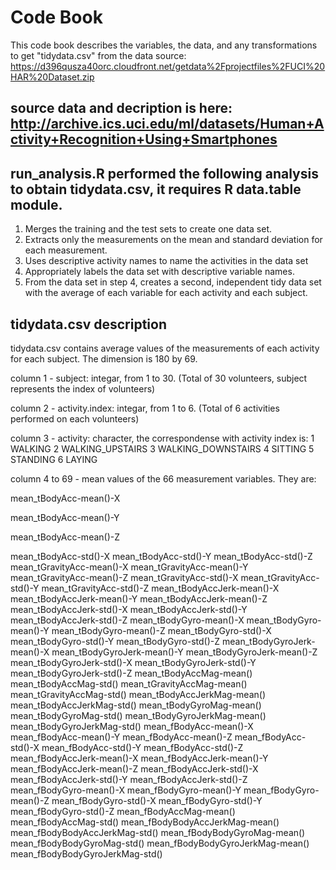 # Code Book
This code book describes the variables, the data, and any transformations to get "tidydata.csv" from the data source:
https://d396qusza40orc.cloudfront.net/getdata%2Fprojectfiles%2FUCI%20HAR%20Dataset.zip

## source data and decription is here: http://archive.ics.uci.edu/ml/datasets/Human+Activity+Recognition+Using+Smartphones 

## run_analysis.R performed the following analysis to obtain tidydata.csv, it requires R data.table module.
1. Merges the training and the test sets to create one data set.
2. Extracts only the measurements on the mean and standard deviation for each measurement. 
3. Uses descriptive activity names to name the activities in the data set
4. Appropriately labels the data set with descriptive variable names. 
5. From the data set in step 4, creates a second, independent tidy data set with the average of each variable for each activity and each subject.

## tidydata.csv description
tidydata.csv contains average values of the measurements of each activity for each subject. The dimension is 180 by 69.

column 1 - subject: integar, from 1 to 30. (Total of 30 volunteers, subject represents the index of volunteers)

column 2 - activity.index: integar, from 1 to 6. (Total of 6 activities performed on each volunteers)

column 3 - activity: character, the correspondense with activity index is:
			1 WALKING
			2 WALKING_UPSTAIRS
			3 WALKING_DOWNSTAIRS
			4 SITTING
			5 STANDING
			6 LAYING
			
column 4 to 69 - mean values of the 66 measurement variables. They are:

mean_tBodyAcc-mean()-X

mean_tBodyAcc-mean()-Y

mean_tBodyAcc-mean()-Z

mean_tBodyAcc-std()-X
mean_tBodyAcc-std()-Y
mean_tBodyAcc-std()-Z
mean_tGravityAcc-mean()-X
mean_tGravityAcc-mean()-Y
mean_tGravityAcc-mean()-Z
mean_tGravityAcc-std()-X
mean_tGravityAcc-std()-Y
mean_tGravityAcc-std()-Z
mean_tBodyAccJerk-mean()-X
mean_tBodyAccJerk-mean()-Y
mean_tBodyAccJerk-mean()-Z
mean_tBodyAccJerk-std()-X
mean_tBodyAccJerk-std()-Y
mean_tBodyAccJerk-std()-Z
mean_tBodyGyro-mean()-X
mean_tBodyGyro-mean()-Y
mean_tBodyGyro-mean()-Z
mean_tBodyGyro-std()-X
mean_tBodyGyro-std()-Y
mean_tBodyGyro-std()-Z
mean_tBodyGyroJerk-mean()-X
mean_tBodyGyroJerk-mean()-Y
mean_tBodyGyroJerk-mean()-Z
mean_tBodyGyroJerk-std()-X
mean_tBodyGyroJerk-std()-Y
mean_tBodyGyroJerk-std()-Z
mean_tBodyAccMag-mean()
mean_tBodyAccMag-std()
mean_tGravityAccMag-mean()
mean_tGravityAccMag-std()
mean_tBodyAccJerkMag-mean()
mean_tBodyAccJerkMag-std()
mean_tBodyGyroMag-mean()
mean_tBodyGyroMag-std()
mean_tBodyGyroJerkMag-mean()
mean_tBodyGyroJerkMag-std()
mean_fBodyAcc-mean()-X
mean_fBodyAcc-mean()-Y
mean_fBodyAcc-mean()-Z
mean_fBodyAcc-std()-X
mean_fBodyAcc-std()-Y
mean_fBodyAcc-std()-Z
mean_fBodyAccJerk-mean()-X
mean_fBodyAccJerk-mean()-Y
mean_fBodyAccJerk-mean()-Z
mean_fBodyAccJerk-std()-X
mean_fBodyAccJerk-std()-Y
mean_fBodyAccJerk-std()-Z
mean_fBodyGyro-mean()-X
mean_fBodyGyro-mean()-Y
mean_fBodyGyro-mean()-Z
mean_fBodyGyro-std()-X
mean_fBodyGyro-std()-Y
mean_fBodyGyro-std()-Z
mean_fBodyAccMag-mean()
mean_fBodyAccMag-std()
mean_fBodyBodyAccJerkMag-mean()
mean_fBodyBodyAccJerkMag-std()
mean_fBodyBodyGyroMag-mean()
mean_fBodyBodyGyroMag-std()
mean_fBodyBodyGyroJerkMag-mean()
mean_fBodyBodyGyroJerkMag-std()

#
